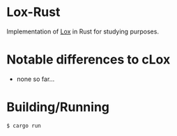 # Lox-Rust

Implementation of [Lox](https://github.com/munificent/craftinginterpreters) in Rust for studying purposes.

# Notable differences to cLox

- none so far...

# Building/Running

```
$ cargo run
```